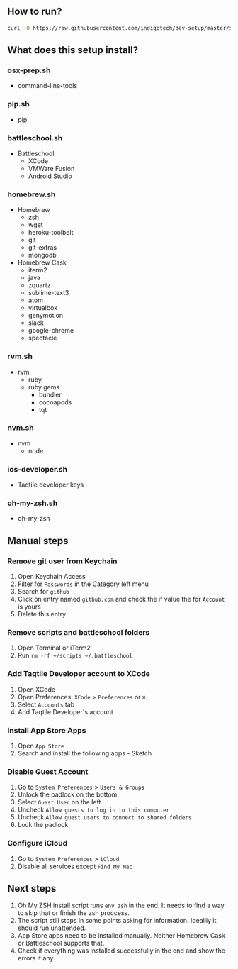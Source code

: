 How to run?
-----------

```bash
curl -O https://raw.githubusercontent.com/indigotech/dev-setup/master/scripts/setup.sh && env bash setup.sh
```


What does this setup install?
-----------------------------

### osx-prep.sh
  - command-line-tools

### pip.sh
  - pip

### battleschool.sh
  - Battleschool
    - XCode
    - VMWare Fusion
    - Android Studio

### homebrew.sh
  - Homebrew
    - zsh
    - wget
    - heroku-toolbelt
    - git
    - git-extras
    - mongodb
  - Homebrew Cask
    - iterm2
    - java
    - zquartz
    - sublime-text3
    - atom
    - virtualbox
    - genymotion
    - slack
    - google-chrome
    - spectacle

### rvm.sh
  - rvm
    - ruby
    - ruby gems
      - bundler
      - cocoapods
      - tqt

### nvm.sh
  - nvm
    - node

### ios-developer.sh
  - Taqtile developer keys

### oh-my-zsh.sh
  - oh-my-zsh


Manual steps
------------

### Remove git user from Keychain
  
  1. Open Keychain Access
  2. Filter for `Passwords` in the Category left menu
  3. Search for `github`
  4. Click on entry named `github.com` and check the if value the for `Account` is yours
  5. Delete this entry

### Remove scripts and battleschool folders

  1. Open Terminal or iTerm2
  2. Run `rm -rf ~/scripts ~/.battleschool`


### Add Taqtile Developer account to XCode

  1. Open XCode
  2. Open Preferences: `XCode` > `Preferences` or `⌘,`
  3. Select `Accounts` tab
  4. Add Taqtile Developer's account


### Install App Store Apps

  1. Open `App Store`
  2. Search and install the following apps
    - Sketch


### Disable Guest Account

  1. Go to `System Preferences` > `Users & Groups`
  2. Unlock the padlock on the bottom
  3. Select `Guest User` on the left
  4. Uncheck `Allow guests to log in to this computer`
  5. Uncheck `Allow guest users to connect to shared folders`
  5. Lock the padlock


### Configure iCloud

  1. Go to `System Preferences` > `iCloud`
  2. Disable all services except `Find My Mac`


Next steps
----------

  1. Oh My ZSH install script runs `env zsh` in the end. It needs to find a way to skip that or finish the zsh proccess.
  2. The script still stops in some points asking for information. Idealliy it should run unattended.
  3. App Store apps need to be installed manually. Neither Homebrew Cask or Battleschool supports that.
  4. Check if everything was installed successfully in the end and show the errors if any.
